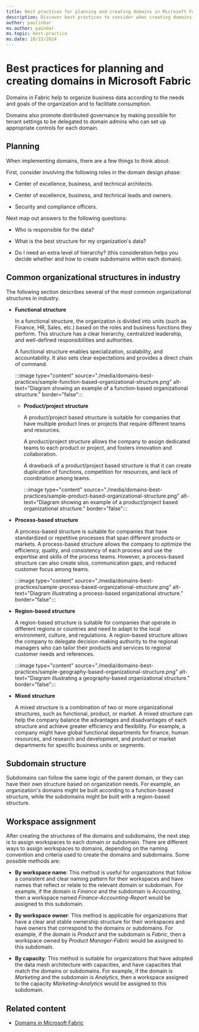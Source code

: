 ```yaml
---
title: Best practices for planning and creating domains in Microsoft Fabric
description: Discover best practices to consider when creating domains for your organization.
author: paulinbar
ms.author: painbar
ms.topic: best-practice
ms.date: 10/15/2024
---
```


# Best practices for planning and creating domains in Microsoft Fabric

Domains in Fabric help to organize business data according to the needs and goals of the organization and to facilitate consumption.

Domains also promote distributed governance by making possible for tenant settings to be delegated to domain admins who can set up appropriate controls for each domain.

## Planning

When implementing domains, there are a few things to think about:

First, consider involving the following roles in the domain design phase:

* Center of excellence, business, and technical architects.

* Center of excellence, business, and technical leads and owners.

* Security and compliance officers.

Next map out answers to the following questions:

* Who is responsible for the data?

* What is the best structure for my organization's data?

* Do I need an extra level of hierarchy? (this consideration helps you decide whether and how to create subdomains within each domain).

## Common organizational structures in industry

The following section describes several of the most common organizational structures in industry.

* **Functional structure**

    In a functional structure, the organization is divided into units (such as Finance, HR, Sales, etc.) based on the roles and business functions they perform. This structure has a clear hierarchy, centralized leadership, and well-defined responsibilities and authorities.

    A functional structure enables specialization, scalability, and accountability. It also sets clear expectations and provides a direct chain of command.

    :::image type="content" source="./media/domains-best-practices/sample-function-based-organizational-structure.png" alt-text="Diagram showing an example of a function-based organizational structure." border="false":::

  * **Product/project structure**

    A product/project based structure is suitable for companies that have multiple product lines or projects that require different teams and resources.

    A product/project structure allows the company to assign dedicated teams to each product or project, and fosters innovation and collaboration.

    A drawback of a product/project based structure is that it can create duplication of functions, competition for resources, and lack of coordination among teams.

    :::image type="content" source="./media/domains-best-practices/sample-product-based-organizational-structure.png" alt-text="Diagram showing an example of a product/project based organizational structure." border="false":::

* **Process-based structure**

    A process-based structure is suitable for companies that have standardized or repetitive processes that span different products or markets. A process-based structure allows the company to optimize the efficiency, quality, and consistency of each process and use the expertise and skills of the process teams. However, a process-based structure can also create silos, communication gaps, and reduced customer focus among teams.

    :::image type="content" source="./media/domains-best-practices/sample-process-based-organizational-structure.png" alt-text="Diagram illustrating a process-based organizational structure." border="false":::

* **Region-based structure**

    A region-based structure is suitable for companies that operate in different regions or countries and need to adapt to the local environment, culture, and regulations. A region-based structure allows the company to delegate decision-making authority to the regional managers who can tailor their products and services to regional customer needs and references.

    :::image type="content" source="./media/domains-best-practices/sample-geography-based-organizational-structure.png" alt-text="Diagram illustrating a geography-based organizational structure." border="false":::

* **Mixed structure**

    A mixed structure is a combination of two or more organizational structures, such as functional, product, or market. A mixed structure can help the company balance the advantages and disadvantages of each structure and achieve greater efficiency and flexibility. For example, a company might have global functional departments for finance, human resources, and research and development, and product or market departments for specific business units or segments.

## Subdomain structure

Subdomains can follow the same logic of the parent domain, or they can have their own structure based on organization needs. For example, an organization's domains might be built according to a function-based structure, while the subdomains might be built with a region-based structure.

## Workspace assignment

After creating the structures of the domains and subdomains, the next step is to assign workspaces to each domain or subdomain. There are different ways to assign workspaces to domains, depending on the naming convention and criteria used to create the domains and subdomains. Some possible methods are:

* **By workspace name**: This method is useful for organizations that follow a consistent and clear naming pattern for their workspaces and have names that reflect or relate to the relevant domain or subdomain. For example, if the domain is *Finance* and the subdomain is *Accounting*, then a workspace named *Finance-Accounting-Report* would be assigned to this subdomain.

* **By workspace owner**: This method is applicable for organizations that have a clear and stable ownership structure for their workspaces and have owners that correspond to the domains or subdomains. For example, if the domain is *Product* and the subdomain is *Fabric*, then a workspace owned by *Product Manager-Fabric* would be assigned to this subdomain.

* **By capacity**: This method is suitable for organizations that have adopted the data mesh architecture with capacities, and have capacities that match the domains or subdomains. For example, if the domain is *Marketing* and the subdomain is *Analytics*, then a workspace assigned to the capacity *Marketing-Analytics* would be assigned to this subdomain.

## Related content

* [Domains in Microsoft Fabric](./domains.md)
